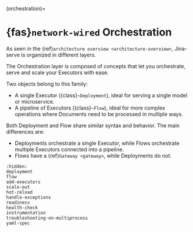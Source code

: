 (orchestration)=
# {fas}`network-wired` Orchestration

As seen in the {ref}`architecture overview <architecture-overview>`, Jina-serve is organized in different layers.

The Orchestration layer is composed of concepts that let you orchestrate, serve and scale your Executors with ease.

Two objects belong to this family:
- A single Executor ({class}`~Deployment`), ideal for serving a single model or microservice.
- A pipeline of Executors ({class}`~Flow`), ideal for more complex operations where Documents need to be processed in multiple ways.

Both Deployment and Flow share similar syntax and behavior. The main differences are:

- Deployments orchestrate a single Executor, while Flows orchestrate multiple Executors connected into a pipeline. 
- Flows have a {ref}`Gateway <gateway>`, while Deployments do not.

```{toctree}
:hidden:
deployment
flow
add-executors
scale-out
hot-reload
handle-exceptions
readiness
health-check
instrumentation
troubleshooting-on-multiprocess
yaml-spec
```
